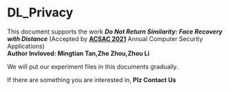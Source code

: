 # DL_Privacy
This document supports the work ***Do Not Return Similarity: Face Recovery with Distance*** (Accepted by **[ACSAC 2021](https://www.acsac.org/)** Annual Computer Security Applications)   
**Author Invloved: Mingtian Tan,Zhe Zhou,Zhou Li**   
<!-- [PAPER LINK](https://arxiv.org/pdf/1901.09769.pdf) -->

We will put our experiment files in this documents gradually. 

If there are something you are interested in, **Plz Contact Us**
